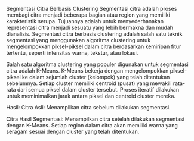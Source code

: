 Segmentasi Citra Berbasis Clustering
Segmentasi citra adalah proses membagi citra menjadi beberapa bagian atau region yang memiliki karakteristik serupa. Tujuannya adalah untuk menyederhanakan representasi citra menjadi sesuatu yang lebih bermakna dan mudah dianalisis. Segmentasi citra berbasis clustering adalah salah satu teknik segmentasi yang menggunakan algoritma clustering untuk mengelompokkan piksel-piksel dalam citra berdasarkan kemiripan fitur tertentu, seperti intensitas warna, tekstur, atau lokasi.

Salah satu algoritma clustering yang populer digunakan untuk segmentasi citra adalah K-Means. K-Means bekerja dengan mengelompokkan piksel-piksel ke dalam sejumlah cluster (kelompok) yang telah ditentukan sebelumnya. Setiap cluster memiliki centroid (pusat) yang mewakili rata-rata dari semua piksel dalam cluster tersebut. Proses iteratif dilakukan untuk meminimalkan jarak antara piksel dan centroid cluster mereka.

Hasil:
Citra Asli: Menampilkan citra sebelum dilakukan segmentasi.

Citra Hasil Segmentasi: Menampilkan citra setelah dilakukan segmentasi dengan K-Means. Setiap region dalam citra akan memiliki warna yang seragam sesuai dengan cluster yang telah ditentukan.
